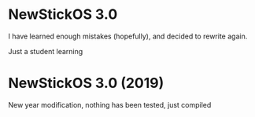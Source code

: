 # NewStickOS 3.0<br/>
I have learned enough mistakes (hopefully), and decided to rewrite again.

Just a student learning

# NewStickOS 3.0 (2019)<br />
New year modification, nothing has been tested, just compiled

